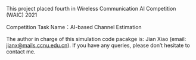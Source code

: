 This project placed fourth in Wireless Communication AI Competition (WAIC) 2021

Competition Task Name：AI-based Channel Estimation

The author in charge of this simulation code pacakge is: Jian Xiao (email: jianx@mails.ccnu.edu.cn). If you have any queries, please don’t hesitate to contact me.
